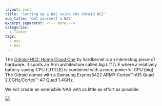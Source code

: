 ```yaml
---
layout: post
title: 'Setting up a NAS using the Odroid HC2'
sub_title: 'Get yourself a NAS'
excerpt_separator: <!-- more -->
categories:
  - Tinker
tags:
  - nas
  - SoC
---
```


The [Odroid-HC2: Home Cloud One](https://www.hardkernel.com/shop/odroid-hc1-home-cloud-one/) by hardkernel is an interesting piece of hardware. It sports an Arm architecture called *big.LITTLE* where a relatively battery-saving CPU (LITTLE) is combined with a more powerful CPU (big). The Odroid comes with a Samsung Exynos5422 ARM® Cortex™-A15 Quad 2.0GHz/Cortex™-A7 Quad 1.4GHz.

We will create an extensbile NAS with as little as effort as possible.

![](https://rscircus.github.io/assets/img/20200229_Odroid_NAS_stack.jpg)

<!-- more -->
